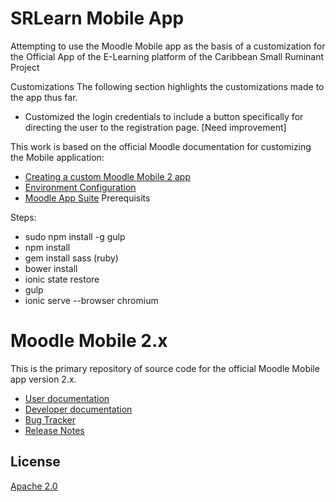 SRLearn Mobile App
=================
Attempting to use the Moodle Mobile app as the basis of a customization for the Official App of the E-Learning platform of the Caribbean Small Ruminant  Project

Customizations
The following section highlights the customizations made to the app thus far.
* Customized the login credentials to include a button specifically for directing the user to the registration page. [Need improvement]

This work is based on the official Moodle documentation for customizing the Mobile application:
 * [Creating a custom Moodle Mobile 2 app](https://docs.google.com/presentation/d/1HX5h7zwtay4amaY3qyLuCLfI7kQCiD9IoWuDH-lSa_0/edit#slide=id.p)
 * [Environment Configuration](https://docs.moodle.org/dev/Setting_up_your_development_environment_for_Moodle_Mobile_2)
 * [Moodle App Suite](https://moodle.org/plugins/browse.php?list=set&id=62)
Prerequisits

Steps:
 * sudo npm install -g gulp
 * npm install 
 * gem install sass (ruby)
 * bower install
 * ionic state restore
 * gulp
 * ionic serve --browser chromium

Moodle Mobile 2.x
=================

This is the primary repository of source code for the official Moodle Mobile app version 2.x.

* [User documentation](http://docs.moodle.org/en/Moodle_Mobile)
* [Developer documentation](http://docs.moodle.org/dev/Moodle_Mobile)
* [Bug Tracker](https://tracker.moodle.org/browse/MOBILE)
* [Release Notes](http://docs.moodle.org/dev/Moodle_Mobile_Release_Notes)

License
-------

[Apache 2.0](http://www.apache.org/licenses/LICENSE-2.0)